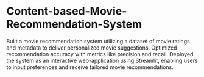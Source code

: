 # Content-based-Movie-Recommendation-System
Built a movie recommendation system utilizing a dataset of movie ratings and metadata to deliver personalized movie suggestions. Optimized recommendation accuracy with metrics like precision and recall. Deployed the system as an interactive web-application using Streamlit, enabling users to input preferences and receive tailored movie recommendations.

